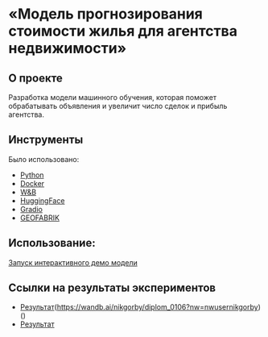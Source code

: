 
# «Модель прогнозирования стоимости жилья для агентства недвижимости»

## О проекте ##

Разработка модели машинного обучения, которая поможет обрабатывать объявления и увеличит число сделок и прибыль агентства.

## Инструменты ##

Было использовано:

- [Python](https://www.python.org/)
- [Docker](https://www.docker.com/)
- [W&B](https://wandb.ai/)
- [HuggingFace](https://huggingface.co/)
- [Gradio](https://www.gradio.app/)
- [GEOFABRIK](https://www.geofabrik.de/)

## Использование: ##

[Запуск интерактивного демо модели](https://huggingface.co/spaces/Nikgorby/Diplom_DS_SF)

## Ссылки на результаты экспериментов ##

- [Результат](https://github.com/nik-gorby/diplom/blob/master/reports/Metrics_knn.png)(https://wandb.ai/nikgorby/diplom_0106?nw=nwusernikgorby)()
- [Результат](https://wandb.ai/nikgorby/diplom_kneighbors?nw=nwusernikgorby)
